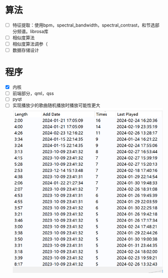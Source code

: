 # 算法
<!-- - [ ] spectral_bandwidth->spectral_centroids->bpm->spectral_flatness->spectral_contrast的权值顺序调整 -->
- [ ] 特征提取：使用bpm，spectral_bandwidth，spectral_contrast，和节选部分频谱。librosa库
- [ ] 相似度算法
- [ ] 相似度算法调参（
- [ ] 数据存储设计
# 程序
- [x] 内核
- [ ] 前端部分，qml，qss
- [ ] pyqt
- [ ] 实现播放少的歌曲随机播放时播放可能性更大![alt text](./assets/image.png)